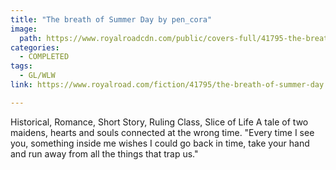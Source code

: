 ```yaml
---
title: "The breath of Summer Day by pen_cora"
image:
  path: https://www.royalroadcdn.com/public/covers-full/41795-the-breath-of-summer-day.jpg
categories:
  - COMPLETED
tags:
  - GL/WLW
link: https://www.royalroad.com/fiction/41795/the-breath-of-summer-day

---
```

Historical, Romance, Short Story, Ruling Class, Slice of Life A tale of two maidens, hearts and souls connected at the wrong time.
"Every time I see you, something inside me wishes I could go back in time, take your hand and run away from all the things that trap us."

